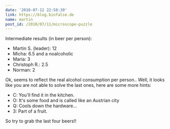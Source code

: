 ```yaml
---
date: '2010-07-12 22:58:30'
link: https://blog.binfalse.de
name: martin
post_id: /2010/07/11/microscope-puzzle
---
```


Intermediate results (in beer per person):

* Martin S. (leader): 12
* Micha: 6.5 and a noalcoholic
* Maria: 3
* Christoph R.: 2.5
* Norman: 2

Ok, seems to reflect the real alcohol consumption per person..
Well, it looks like you are not able to solve the last ones, here are some more hints:

* C: You'll find it in the kitchen.
* O: It's some food and is called like an Austrian city
* Q: Cools down the hardware...
* 3: Part of a fruit.

So try to grab the last four beers!!
